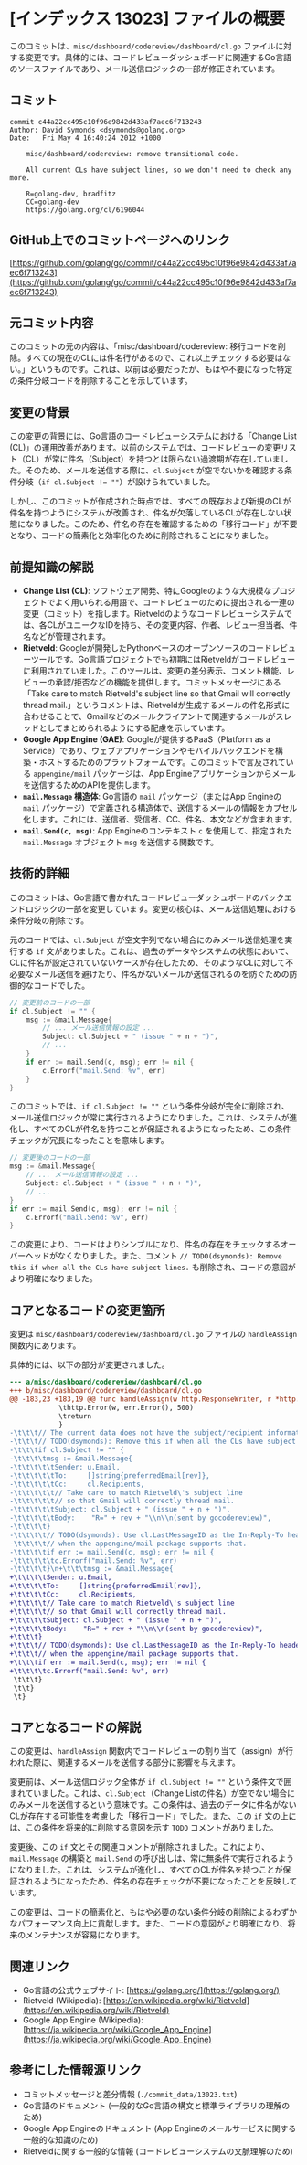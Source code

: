 # [インデックス 13023] ファイルの概要

このコミットは、`misc/dashboard/codereview/dashboard/cl.go` ファイルに対する変更です。具体的には、コードレビューダッシュボードに関連するGo言語のソースファイルであり、メール送信ロジックの一部が修正されています。

## コミット

```
commit c44a22cc495c10f96e9842d433af7aec6f713243
Author: David Symonds <dsymonds@golang.org>
Date:   Fri May 4 16:40:24 2012 +1000

    misc/dashboard/codereview: remove transitional code.
    
    All current CLs have subject lines, so we don't need to check any more.
    
    R=golang-dev, bradfitz
    CC=golang-dev
    https://golang.org/cl/6196044
```

## GitHub上でのコミットページへのリンク

[https://github.com/golang/go/commit/c44a22cc495c10f96e9842d433af7aec6f713243](https://github.com/golang/go/commit/c44a22cc495c10f96e9842d433af7aec6f713243)

## 元コミット内容

このコミットの元の内容は、「misc/dashboard/codereview: 移行コードを削除。すべての現在のCLには件名行があるので、これ以上チェックする必要はない。」というものです。これは、以前は必要だったが、もはや不要になった特定の条件分岐コードを削除することを示しています。

## 変更の背景

この変更の背景には、Go言語のコードレビューシステムにおける「Change List (CL)」の運用改善があります。以前のシステムでは、コードレビューの変更リスト（CL）が常に件名（Subject）を持つとは限らない過渡期が存在していました。そのため、メールを送信する際に、`cl.Subject` が空でないかを確認する条件分岐（`if cl.Subject != ""`）が設けられていました。

しかし、このコミットが作成された時点では、すべての既存および新規のCLが件名を持つようにシステムが改善され、件名が欠落しているCLが存在しない状態になりました。このため、件名の存在を確認するための「移行コード」が不要となり、コードの簡素化と効率化のために削除されることになりました。

## 前提知識の解説

*   **Change List (CL)**: ソフトウェア開発、特にGoogleのような大規模なプロジェクトでよく用いられる用語で、コードレビューのために提出される一連の変更（コミット）を指します。Rietveldのようなコードレビューシステムでは、各CLがユニークなIDを持ち、その変更内容、作者、レビュー担当者、件名などが管理されます。
*   **Rietveld**: Googleが開発したPythonベースのオープンソースのコードレビューツールです。Go言語プロジェクトでも初期にはRietveldがコードレビューに利用されていました。このツールは、変更の差分表示、コメント機能、レビューの承認/拒否などの機能を提供します。コミットメッセージにある「Take care to match Rietveld's subject line so that Gmail will correctly thread mail.」というコメントは、Rietveldが生成するメールの件名形式に合わせることで、Gmailなどのメールクライアントで関連するメールがスレッドとしてまとめられるようにする配慮を示しています。
*   **Google App Engine (GAE)**: Googleが提供するPaaS（Platform as a Service）であり、ウェブアプリケーションやモバイルバックエンドを構築・ホストするためのプラットフォームです。このコミットで言及されている `appengine/mail` パッケージは、App Engineアプリケーションからメールを送信するためのAPIを提供します。
*   **`mail.Message` 構造体**: Go言語の `mail` パッケージ（またはApp Engineの `mail` パッケージ）で定義される構造体で、送信するメールの情報をカプセル化します。これには、送信者、受信者、CC、件名、本文などが含まれます。
*   **`mail.Send(c, msg)`**: App Engineのコンテキスト `c` を使用して、指定された `mail.Message` オブジェクト `msg` を送信する関数です。

## 技術的詳細

このコミットは、Go言語で書かれたコードレビューダッシュボードのバックエンドロジックの一部を変更しています。変更の核心は、メール送信処理における条件分岐の削除です。

元のコードでは、`cl.Subject` が空文字列でない場合にのみメール送信処理を実行する `if` 文がありました。これは、過去のデータやシステムの状態において、CLに件名が設定されていないケースが存在したため、そのようなCLに対して不必要なメール送信を避けたり、件名がないメールが送信されるのを防ぐための防御的なコードでした。

```go
// 変更前のコードの一部
if cl.Subject != "" {
    msg := &mail.Message{
        // ... メール送信情報の設定 ...
        Subject: cl.Subject + " (issue " + n + ")",
        // ...
    }
    if err := mail.Send(c, msg); err != nil {
        c.Errorf("mail.Send: %v", err)
    }
}
```

このコミットでは、`if cl.Subject != ""` という条件分岐が完全に削除され、メール送信ロジックが常に実行されるようになりました。これは、システムが進化し、すべてのCLが件名を持つことが保証されるようになったため、この条件チェックが冗長になったことを意味します。

```go
// 変更後のコードの一部
msg := &mail.Message{
    // ... メール送信情報の設定 ...
    Subject: cl.Subject + " (issue " + n + ")",
    // ...
}
if err := mail.Send(c, msg); err != nil {
    c.Errorf("mail.Send: %v", err)
}
```

この変更により、コードはよりシンプルになり、件名の存在をチェックするオーバーヘッドがなくなりました。また、コメント `// TODO(dsymonds): Remove this if when all the CLs have subject lines.` も削除され、コードの意図がより明確になりました。

## コアとなるコードの変更箇所

変更は `misc/dashboard/codereview/dashboard/cl.go` ファイルの `handleAssign` 関数内にあります。

具体的には、以下の部分が変更されました。

```diff
--- a/misc/dashboard/codereview/dashboard/cl.go
+++ b/misc/dashboard/codereview/dashboard/cl.go
@@ -183,23 +183,19 @@ func handleAssign(w http.ResponseWriter, r *http.Request) {
 			\thttp.Error(w, err.Error(), 500)
 			\treturn
 			}
-\t\t\t// The current data does not have the subject/recipient information.
-\t\t\t// TODO(dsymonds): Remove this if when all the CLs have subject lines.
-\t\t\tif cl.Subject != "" {
-\t\t\t\tmsg := &mail.Message{
-\t\t\t\t\tSender: u.Email,
-\t\t\t\t\tTo:     []string{preferredEmail[rev]},
-\t\t\t\t\tCc:     cl.Recipients,
-\t\t\t\t\t// Take care to match Rietveld\'s subject line
-\t\t\t\t\t// so that Gmail will correctly thread mail.
-\t\t\t\t\tSubject: cl.Subject + " (issue " + n + ")",
-\t\t\t\t\tBody:    "R=" + rev + "\\n\\n(sent by gocodereview)",
-\t\t\t\t}
-\t\t\t\t// TODO(dsymonds): Use cl.LastMessageID as the In-Reply-To header
-\t\t\t\t// when the appengine/mail package supports that.
-\t\t\t\tif err := mail.Send(c, msg); err != nil {
-\t\t\t\t\tc.Errorf("mail.Send: %v", err)
-\t\t\t\t}\n+\t\t\tmsg := &mail.Message{
+\t\t\t\tSender: u.Email,
+\t\t\t\tTo:     []string{preferredEmail[rev]},
+\t\t\t\tCc:     cl.Recipients,
+\t\t\t\t// Take care to match Rietveld\'s subject line
+\t\t\t\t// so that Gmail will correctly thread mail.
+\t\t\t\tSubject: cl.Subject + " (issue " + n + ")",
+\t\t\t\tBody:    "R=" + rev + "\\n\\n(sent by gocodereview)",
+\t\t\t}
+\t\t\t// TODO(dsymonds): Use cl.LastMessageID as the In-Reply-To header
+\t\t\t// when the appengine/mail package supports that.
+\t\t\tif err := mail.Send(c, msg); err != nil {
+\t\t\t\tc.Errorf("mail.Send: %v", err)
 \t\t\t}
 \t\t}
 \t}
```

## コアとなるコードの解説

この変更は、`handleAssign` 関数内でコードレビューの割り当て（assign）が行われた際に、関連するメールを送信する部分に影響を与えます。

変更前は、メール送信ロジック全体が `if cl.Subject != ""` という条件文で囲まれていました。これは、`cl.Subject`（Change Listの件名）が空でない場合にのみメールを送信するという意味です。この条件は、過去のデータに件名がないCLが存在する可能性を考慮した「移行コード」でした。また、この `if` 文の上には、この条件を将来的に削除する意図を示す `TODO` コメントがありました。

変更後、この `if` 文とその関連コメントが削除されました。これにより、`mail.Message` の構築と `mail.Send` の呼び出しは、常に無条件で実行されるようになりました。これは、システムが進化し、すべてのCLが件名を持つことが保証されるようになったため、件名の存在チェックが不要になったことを反映しています。

この変更は、コードの簡素化と、もはや必要のない条件分岐の削除によるわずかなパフォーマンス向上に貢献します。また、コードの意図がより明確になり、将来のメンテナンスが容易になります。

## 関連リンク

*   Go言語の公式ウェブサイト: [https://golang.org/](https://golang.org/)
*   Rietveld (Wikipedia): [https://en.wikipedia.org/wiki/Rietveld](https://en.wikipedia.org/wiki/Rietveld)
*   Google App Engine (Wikipedia): [https://ja.wikipedia.org/wiki/Google_App_Engine](https://ja.wikipedia.org/wiki/Google_App_Engine)

## 参考にした情報源リンク

*   コミットメッセージと差分情報 (`./commit_data/13023.txt`)
*   Go言語のドキュメント (一般的なGo言語の構文と標準ライブラリの理解のため)
*   Google App Engineのドキュメント (App Engineのメールサービスに関する一般的な知識のため)
*   Rietveldに関する一般的な情報 (コードレビューシステムの文脈理解のため)

